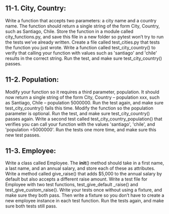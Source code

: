 ## 11-1. City, Country: 
Write a function that accepts two parameters: a city name
and a country name. The function should return a single string of the form
City, Country, such as Santiago, Chile. Store the function in a module called
city_functions.py, and save this file in a new folder so pytest won’t try to 
run the tests we’ve already written.
Create a file called test_cities.py that tests the function you just wrote.
Write a function called test_city_country() to verify that calling your 
function with values such as 'santiago' and 'chile' results in the correct 
string. Run the test, and make sure test_city_country() passes.

## 11-2. Population: 
Modify your function so it requires a third parameter, population.
It should now return a single string of the form City, Country – population 
xxx, such as Santiago, Chile – population 5000000. Run the test again, and 
make sure test_city_country() fails this time.
Modify the function so the population parameter is optional. Run the test,
and make sure test_city_country() passes again.
Write a second test called test_city_country_population() that verifies
you can call your function with the values 'santiago', 'chile', and 'population
=5000000'. Run the tests one more time, and make sure this new test passes.

## 11-3. Employee: 
Write a class called Employee. The __init__() method should
take in a first name, a last name, and an annual salary, and store each of 
these as attributes. Write a method called give_raise() that adds $5,000 to the
annual salary by default but also accepts a different raise amount.
Write a test file for Employee with two test functions, test_give_default
_raise() and test_give_custom_raise(). Write your tests once without using a
fixture, and make sure they both pass. Then write a fixture so you don’t have 
to create a new employee instance in each test function. Run the tests again, 
and make sure both tests still pass.